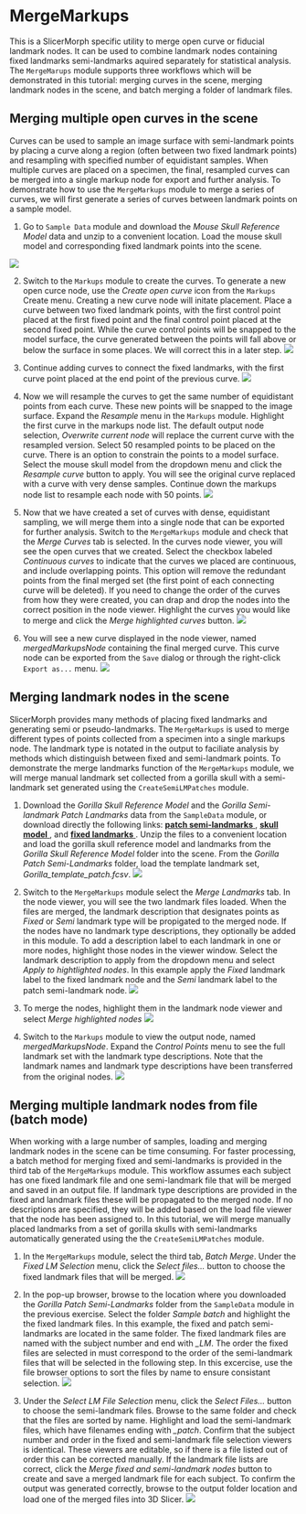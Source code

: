 # MergeMarkups
This is a SlicerMorph specific utility to merge open curve or fiducial landmark nodes. It can be used to combine landmark nodes containing fixed landmarks semi-landmarks aquired separately for statistical analysis. The `MergeMarups` module supports three workflows which will be demonstrated in this tutorial: merging curves in the scene, merging landmark nodes in the scene, and batch merging a folder of landmark files.

## Merging multiple open curves in the scene
Curves can be used to sample an image surface with semi-landmark points by placing a curve along a region (often between two fixed landmark points) and resampling with specified number of equidistant samples. When multiple curves are placed on a specimen, the final, resampled curves can be merged into a single markup node for export and further analysis. To demonstrate how to use the `MergeMarkups` module to merge a series of curves, we will first generate a series of curves between landmark points on a sample model. 

1. Go to `Sample Data` module and download the *Mouse Skull Reference Model* data and unzip to a convenient location. Load the mouse skull model and corresponding fixed landmark points into the scene.

<img src="./images/mergeCurve_1.png">

2. Switch to the `Markups` module to create the curves. To generate a new open curce node, use the *Create open curve* icon from the `Markups` Create menu. Creating a new curve node will initate placement. Place a curve between two fixed landmark points, with the first control point placed at the first fixed point and the final control point placed at the second fixed point. While the curve control points will be snapped to the model surface, the curve generated between the points will fall above or below the surface in some places. We will correct this in a later step.
    <img src="./images/mergeCurve_2.png">

3. Continue adding curves to connect the fixed landmarks, with the first curve point placed at the end point of the previous curve.
    <img src="./images/mergeCurve_3.png">

4. Now we will resample the curves to get the same number of equidistant points from each curve. These new points will be snapped to the image surface. Expand the *Resample* menu in the `Markups` module. Highlight the first curve in the markups node list. The default output node selection, *Overwrite current node* will replace the current curve with the resampled version. Select 50 resampled points to be placed on the curve. There is an option to constrain the points to a model surface. Select the mouse skull model from the dropdown menu and click the *Resample curve* button to apply. You will see the original curve replaced with a curve with very dense samples. Continue down the markups node list to resample each node with 50 points.
    <img src="./images/mergeCurve_4.png">
5. Now that we have created a set of curves with dense, equidistant sampling, we will merge them into a single node that can be exported for further analysis. Switch to the `MergeMarkups` module and check that the *Merge Curves* tab is selected. In the curves node viewer, you will see the open curves that we created. Select the checkbox labeled *Continuous curves* to indicate that the curves we placed are continuous, and include overlapping points. This option will remove the redundant points from the final merged set (the first point of each connecting curve will be deleted). If you need to change the order of the curves from how they were created, you can drap and drop the nodes into the correct position in the node viewer. Highlight the curves you would like to merge and click the *Merge highlighted curves* button.
    <img src="./images/mergeCurve_5.png">
6. You will see a new curve displayed in the node viewer, named *mergedMarkupsNode* containing the final merged curve. This curve node can be exported from the `Save` dialog or through the right-click `Export as...` menu.
    <img src="./images/mergeCurve_6.png">
	
## Merging landmark nodes in the scene
SlicerMorph provides many methods of placing fixed landmarks and generating semi or pseudo-landmarks. The `MergeMarkups` is used to merge different types of points collected from a specimen into a single markups node. The landmark type is notated in the output to faciliate analysis by methods which distinguish between fixed and semi-landmark points. To demonstrate the merge landmarks function of the `MergeMarkups` module, we will merge manual landmark set collected from a gorilla skull with a semi-landmark set generated using the `CreateSemiLMPatches` module.

1. Download the *Gorilla Skull Reference Model* and the *Gorilla Semi-landmark Patch Landmarks* data from the `SampleData` module, or download directly the following links: <a href="https://github.com/SlicerMorph/SampleData/blob/c2698e7b40327bdbd509afec0f2973adea5b66aa/Gorilla%20patch%20semi-landmarks.zip?raw=true"> **patch semi-landmarks** </A>,  <a href="https://github.com/SlicerMorph/SampleData/blob/master/Gor_template_low_res.ply?raw=true"> **skull model** </A>, and <a href="https://raw.githubusercontent.com/SlicerMorph/SampleData/master/Gorilla_template_LM1.fcsv?raw=true"> **fixed landmarks** </A>. Unzip the files to a convenient location and load the gorilla skull reference model and landmarks from the *Gorilla Skull Reference Model* folder into the scene. From the *Gorilla Patch Semi-Landmarks* folder, load the template landmark set, *Gorilla_template_patch.fcsv*.
    <img src="./images/mergeLM_1.png">

2. Switch to the `MergeMarkups` module select the *Merge Landmarks* tab. In the node viewer, you will see the two landmark files loaded. When the files are merged, the landmark description that designates points as *Fixed* or *Semi* landmark type will be propigated to the merged node. If the nodes have no landmark type descriptions, they optionally be added in this module. To add a description label to each landmark in one or more nodes, highlight those nodes in the viewer window. Select the landmark description to apply from the dropdown menu and select *Apply to hightlighted nodes*. In this example apply the *Fixed* landmark label to the fixed landmark node and the *Semi* landmark label to the patch semi-landmark node.
    <img src="./images/mergeLM_2.png">

3. To merge the nodes, highlight them in the landmark node viewer and select *Merge highlighted nodes*
    <img src="./images/mergeLM_3.png">

4. Switch to the `Markups` module to view the output node, named *mergedMarkupsNode*. Expand the *Control Points* menu to see the full landmark set with the landmark type descriptions. Note that the landmark names and landmark type descriptions have been transferred from the original nodes.
    <img src="./images/mergeLM_4.png">
 
## Merging multiple landmark nodes from file (batch mode)
When working with a large number of samples, loading and merging landmark nodes in the scene can be time consuming. For faster processing, a batch method for merging fixed and semi-landmarks is provided in the third tab of the `MergeMarkups` module. This workflow assumes each subject has one fixed landmark file and one semi-landmark file that will be merged and saved in an output file. If landmark type descriptions are provided in the fixed and landmark files these will be propagated to the merged node. If no descriptions are specified, they will be added based on the load file viewer that the node has been assigned to. In this tutorial, we will merge manually placed landmarks from a set of gorilla skulls with semi-landmarks automatically generated using the the `CreateSemiLMPatches` module.

1. In the `MergeMarkups` module, select the third tab, *Batch Merge*. Under the *Fixed LM Selection* menu, click the *Select files...* button to choose the fixed landmark files that will be merged. 
    <img src="./images/batchMerge_1.png">

2. In the pop-up browser, browse to the location where you downloaded the *Gorilla Patch Semi-Landmarks* folder from the `SampleData` module in the previous exercise. Select the folder *Sample batch* and highlight the the fixed landmark files. In this example, the fixed and patch semi-landmarks are located in the same folder. The fixed landmark files are named with the subject number and end with *_LM*. The order the fixed files are selected in must correspond to the order of the semi-landmark files that will be selected in the following step. In this excercise, use the file browser options to sort the files by name to ensure consistant selection.
    <img src="./images/batchMerge_2.png">
	
3. Under the *Select LM File Selection* menu, click the *Select Files...* button to choose the semi-landmark files. Browse to the same folder and check that the files are sorted by name. Highlight and load the semi-landmark files, which have filenames ending with *_patch*. Confirm that the subject number and order in the fixed and semi-landmark file selection viewers is identical. These viewers are editable, so if there is a file listed out of order this can be corrected manually. If the landmark file lists are correct, click the *Merge fixed and semi-landmark nodes* button to create and save a merged landmark file for each subject. To confirm the output was generated correctly, browse to the output folder location and load one of the merged files into 3D Slicer.
    <img src="./images/batchMerge_3.png">
